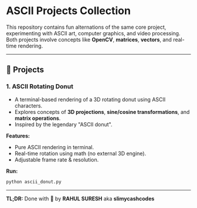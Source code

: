 # ASCII Projects Collection

This repository contains fun alternations of the same core project, experimenting with ASCII art, computer graphics, and video processing.  
Both projects involve concepts like **OpenCV**, **matrices**, **vectors**, and real-time rendering.

---

## 🚀 Projects

### 1. ASCII Rotating Donut
- A terminal-based rendering of a 3D rotating donut using ASCII characters.
- Explores concepts of **3D projections**, **sine/cosine transformations**, and **matrix operations**.
- Inspired by the legendary "ASCII donut".

**Features:**
- Pure ASCII rendering in terminal.
- Real-time rotation using math (no external 3D engine).
- Adjustable frame rate & resolution.

**Run:**
```bash
python ascii_donut.py
```

---

**TL;DR:** Done with 💖 by **RAHUL SURESH** aka **slimycashcodes**
